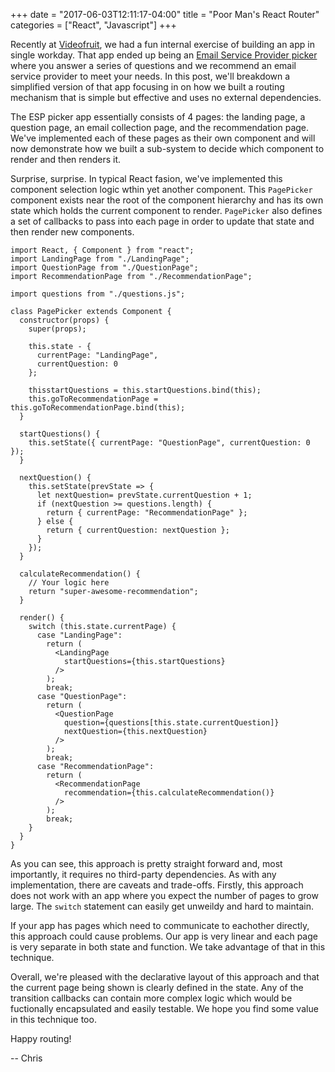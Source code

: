 +++
date = "2017-06-03T12:11:17-04:00"
title = "Poor Man's React Router"
categories = ["React", "Javascript"]
+++

Recently at [Videofruit](1), we had a fun internal exercise of building an app
in single workday. That app ended up being an [Email Service Provider picker](2)
where you answer a series of questions and we recommend an email service
provider to meet your needs. In this post, we'll breakdown a simplified version
of that app focusing in on how we built a routing mechanism that is simple but
effective and uses no external dependencies.

<!-- more -->

The ESP picker app essentially consists of 4 pages: the landing page, a question
page, an email collection page, and the recommendation page. We've implemented
each of these pages as their own component and will now demonstrate how we
built a sub-system to decide which component to render and then renders it.

Surprise, surprise. In typical React fasion, we've implemented this component
selection logic wthin yet another component. This `PagePicker` component exists
near the root of the component hierarchy and has its own state which holds the
current component to render. `PagePicker` also defines a set of callbacks to
pass into each page in order to update that state and then render new
components.

```
import React, { Component } from "react";
import LandingPage from "./LandingPage";
import QuestionPage from "./QuestionPage";
import RecommendationPage from "./RecommendationPage";

import questions from "./questions.js";

class PagePicker extends Component {
  constructor(props) {
    super(props);

    this.state - {
      currentPage: "LandingPage",
      currentQuestion: 0
    };

    thisstartQuestions = this.startQuestions.bind(this);
    this.goToRecommendationPage = this.goToRecommendationPage.bind(this);
  }

  startQuestions() {
    this.setState({ currentPage: "QuestionPage", currentQuestion: 0 });
  }

  nextQuestion() {
    this.setState(prevState => {
      let nextQuestion= prevState.currentQuestion + 1;
      if (nextQuestion >= questions.length) {
        return { currentPage: "RecommendationPage" };
      } else {
        return { currentQuestion: nextQuestion };
      }
    });
  }

  calculateRecommendation() {
    // Your logic here
    return "super-awesome-recommendation";
  }

  render() {
    switch (this.state.currentPage) {
      case "LandingPage":
        return (
          <LandingPage 
            startQuestions={this.startQuestions}
          />
        );
        break;
      case "QuestionPage":
        return (
          <QuestionPage
            question={questions[this.state.currentQuestion]}
            nextQuestion={this.nextQuestion}
          />
        );
        break;
      case "RecommendationPage":
        return (
          <RecommendationPage
            recommendation={this.calculateRecommendation()}
          />
        );
        break;
    }
  }
}
```

As you can see, this approach is pretty straight forward and, most importantly,
it requires no third-party dependencies. As with any implementation, there are
caveats and trade-offs. Firstly, this approach does not work with an app where
you expect the number of pages to grow large. The `switch` statement can easily
get unweildy and hard to maintain.

If your app has pages which need to communicate to eachother directly, this 
approach could cause problems. Our app is very linear and each page is very
separate in both state and function. We take advantage of that in this
technique.

Overall, we're pleased with the declarative layout of this approach and that
the current page being shown is clearly defined in the state. Any of the
transition callbacks can contain more complex logic which would be fuctionally
encapsulated and easily testable. We hope you find some value in this technique
too.

Happy routing!

-- Chris


[1]: http://videofruit.com
[2]: http://whatemailserviceprovidershouldiuse.com
